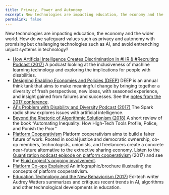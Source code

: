 ```yaml
---
title: Privacy, Power and Autonomy
excerpt: New technologies are impacting education, the economy and the wider world.
permalink: false
---
```


New technologies are impacting education, the economy and the wider world. How do we safeguard values such as privacy
and autonomy with promising but challenging technologies such as AI, and avoid entrenching unjust systems in technology?

* [How Artificial Intelligence Creates Discrimination in #HR &amp; #Recruiting Podcast (2017)](https://workology.com/ep-121-artificial-intelligence-discrimination/)
  A podcast looking at the inclusiveness of machine learning technology and exploring the implications for people with
  disabilities.
* [Designing Enabling Economies and Policies (DEEP)](https://deep.idrc.ocadu.ca/)
  DEEP is an annual think tank that aims to make meaningful change by bringing together a diversity of fresh
  perspectives, new ideas, with seasoned experience, and insight gained from failures and successes. See the
  [notes from the 2017 conference](https://docs.google.com/document/d/1UYGW8MzbqXwg7OoABd94b9_BrqsX1QyOYnv4evDwbys/edit?usp=sharing).
* [AI's Problem with Disability and Diversity Podcast (2017)](http://www.cbc.ca/radio/spark/362-machine-learning-outliers-smart-device-ownership-and-more-1.4279433/ai-s-problem-with-disability-and-diversity-1.4279444)
  The Spark radio show explores issues with artificial intelligence.
* [Beyond the Rhetoric of Algorithmic Solutionism (2018)](https://points.datasociety.net/beyond-the-rhetoric-of-algorithmic-solutionism-8e0f9cdada53)
  A short review of the book “Automating Inequality: How High-Tech Tools Profile, Police, and Punish the Poor”
* [Platform Cooperativism](https://platform.coop/)
  Platform cooperativism aims to build a fairer future of work. Rooted in social justice and democratic ownership, co-op
  members, technologists, unionists, and freelancers create a concrete near-future alternative to the extractive sharing
  economy. Listen to the [Quantization podcast episode on platform cooperativism](http://quantization.ca/podcast/episode-five-platform-cooperativism/)
  (2017) and see the
  [Fluid project's ongoing involvement](https://wiki.fluidproject.org/display/fluid/Platform+Cooperativism).
* [Platform Co-ops Explained](https://wiki.fluidproject.org/x/mICcC)
  An infographic/brochure illustrating the concepts of platform cooperativism.
* [Education Technology and the New Behaviorism (2017)](http://hackeducation.com/2017/12/23/top-ed-tech-trends-social-emotional-learning)
  Ed-tech writer Audrey Watters summarizes and critiques recent trends in AI, algorithms and other technological
  developments in education.
